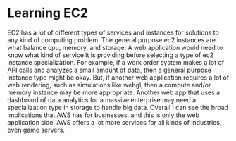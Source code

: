 # Learning EC2

EC2 has a lot of different types of services and instances for solutions to any kind of computing problem. The general purpose ec2 instances are what balance cpu, memory, and storage. A web application would need to know what kind of service it is providing before selecting a type of ec2 instance specialization. For example, if a work order system makes a lot of API calls and analyzes a small amount of data, then a general purpose instance type might be okay. But, if another web application requires a lot of web rendering, such as simulations like webgl, then a compute and/or memory instance may be more appropriate. Another web app that uses a dashboard of data analytics for a massive enterprise may need a specialization type in storage to handle big data. Overall I can see the broad implications that AWS has for businesses, and this is only the web application side. AWS offers a lot more services for all kinds of industries, even game servers.
